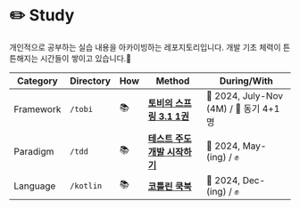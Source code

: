 # ✏️ Study

개인적으로 공부하는 실습 내용을 아카이빙하는 레포지토리입니다. 개발 기초 체력이 튼튼해지는 시간들이 쌓이고 있습니다.💪

|Category|Directory|How|Method|During/With|
|------|---|---|---|---|
|Framework|`/tobi`|📚|[**토비의 스프링 3.1 1권**](https://product.kyobobook.co.kr/detail/S000000935358)|📆 2024, July-Nov (4M) / 🤝 동기 4+1명|
|Paradigm|`/tdd`|📚|[**테스트 주도 개발 시작하기**](https://product.kyobobook.co.kr/detail/S000001248962)|📆 2024, May- (ing) / ✊ |
|Language|`/kotlin`|📚|[**코틀린 쿡북**](https://ebook-product.kyobobook.co.kr/dig/epd/ebook/E000002986362)|📆 2024, Dec- (ing) / ✊ |

